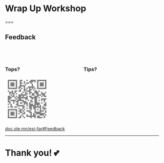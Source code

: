 <!--
title: Wrap Up Day 2
description: How was your experience today? What can we improve?
author: Ole Mussmann
version: 4.3.1
plugins: RevealMarkdown, RevealChalkboard, RevealHighlight, RevealMath.KaTeX, RevealMenu, RevealNotes, RevealSearch, RevealZoom
-->

<!-- .slide: data-state="blue_overlay yellow_flag yellow_strip purple_half_circle_bottom purple_blob right_e_top" data-background-video="./files/Mood video Homepage 2.mp4" data-background-video-loop data-background-video-muted="true" -->

# Wrap Up Workshop

===

<!-- .slide: data-state="white_overlay yellow_flag logo" data-background="./files/marketing-6078538_1280.png"-->
<!-- https://pixabay.com/vectors/marketing-megaphone-advertisement-6078538/ -->

<h2 style="padding-bottom: 2em;">Feedback</h2>

<div style="width: 49%; float: left;">
<h3 class="fragment">Tops?</h3>
</div>

<div style="width: 49%; float: right;">
<h3 class="fragment">Tips?</h3>
</div>

<div class="fragment">
<img style="opacity: 0.5; height: 15vw; padding: 0; margin: 0;" alt="QR code encoding the slides URL" src="./files/qr_feedback.gif">
<!-- TODO correct QR -->

<a href="https://doc.ole.mn/esi-far#Feedback">doc.ole.mn/esi-far#Feedback</a>
<!-- TODO exit questionnaire URL -->
</div>

---

<!-- .slide: data-state="white_overlay yellow_flag logo" data-background="./files/hands-4153925_1280.jpg"-->
<!-- https://pixabay.com/photos/hands-receive-light-heart-4153925/ -->

# Thank you! 💕
